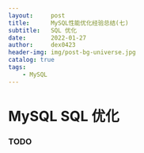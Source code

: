 ```yaml
---
layout:     post
title:      MySQL性能优化经验总结(七)
subtitle:   SQL 优化
date:       2022-01-27
author:     dex0423
header-img: img/post-bg-universe.jpg
catalog: true
tags:
    - MySQL
---
```



# MySQL SQL 优化

### TODO